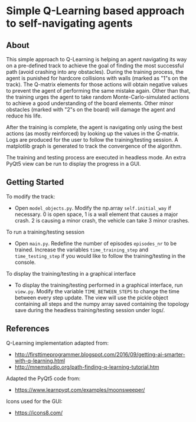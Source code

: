 # Simple Q-Learning based approach to self-navigating agents

## About

This simple approach to Q-Learning is helping an agent navigating its way on a pre-defined track to achieve the goal of finding the most successful path (avoid crashing into any obstacles).
During the training process, the agent is punished for hardcore collisions with walls (marked as "1"s on the track). The Q-matrix elements for those actions will obtain negative values to prevent the agent of performing the same mistake again.
Other than that, the training urges the agent to take random Monte-Carlo-simulated actions to achieve a good understanding of the board elements. Other minor obstacles (marked with "2"s on the board) will damage the agent and reduce his life.

After the training is complete, the agent is navigating only using the best actions (as mostly reinforced) by looking up the values in the Q-matrix. Logs are produced for the user to follow the training/testing session. A matplotlib graph is generated to track the convergence of the algorithm.

The training and testing process are executed in headless mode. An extra PyQt5 view can be run to display the progress in a GUI.


## Getting Started
To modify the track:

* Open 	`model_objects.py`. Modify the np.array `self.initial_way` if necessary. 0 is open space, 1 is a wall element that causes a major crash. 2 is causing a minor crash, the vehicle can take 3 minor crashes.

To run a training/testing session
* Open `main.py`. Redefine the number of episodes `episodes_nr` to be trained. Increase the variables `time_training_step` and `time_testing_step` if you would like to follow the training/testing in the console.

To display the training/testing in a graphical interface
* To display the training/testing performed in a graphical interface, run `view.py`. Modify the variable `TIME_BETWEEN_STEPS` to change the time between every step update. The view will use the pickle object containing all steps and the numpy array saved containing the topology save during the headless training/testing session under logs/.


## References
Q-Learning implementation adapted from: 
* http://firsttimeprogrammer.blogspot.com/2016/09/getting-ai-smarter-with-q-learning.html
* http://mnemstudio.org/path-finding-q-learning-tutorial.htm

Adapted the PyQt5 code from: 
* https://www.learnpyqt.com/examples/moonsweeper/

Icons used for the GUI:
* https://icons8.com/

